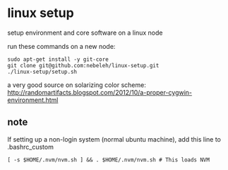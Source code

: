linux setup
===========

setup environment and core software on a linux node

run these commands on a new node:

<pre><code>sudo apt-get install -y git-core
git clone git@github.com:nebeleh/linux-setup.git
./linux-setup/setup.sh</code></pre>

a very good source on solarizing color scheme: http://randomartifacts.blogspot.com/2012/10/a-proper-cygwin-environment.html

note
----

If setting up a non-login system (normal ubuntu machine), add this line to .bashrc_custom
<pre><code>[ -s $HOME/.nvm/nvm.sh ] && . $HOME/.nvm/nvm.sh # This loads NVM</code></pre>
